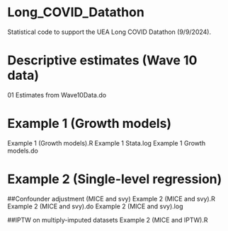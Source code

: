 # Long_COVID_Datathon
Statistical code to support the UEA Long COVID Datathon (9/9/2024).

# Descriptive estimates (Wave 10 data)
01 Estimates from Wave10Data.do

# Example 1 (Growth models)
Example 1 (Growth models).R
Example 1 Stata.log
Example 1 Growth models.do

# Example 2 (Single-level regression)

##Confounder adjustment (MICE and svy)
Example 2 (MICE and svy).R
Example 2 (MICE and svy).do
Example 2 (MICE and svy).log

##IPTW on multiply-imputed datasets
Example 2 (MICE and IPTW).R



